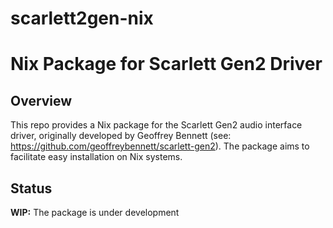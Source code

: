# scarlett2gen-nix

# Nix Package for Scarlett Gen2 Driver

## Overview
This repo provides a Nix package for the Scarlett Gen2 audio interface driver,
originally developed by Geoffrey Bennett 
(see: https://github.com/geoffreybennett/scarlett-gen2). The package aims to 
facilitate easy installation on Nix systems.

## Status
**WIP:** The package is under development
